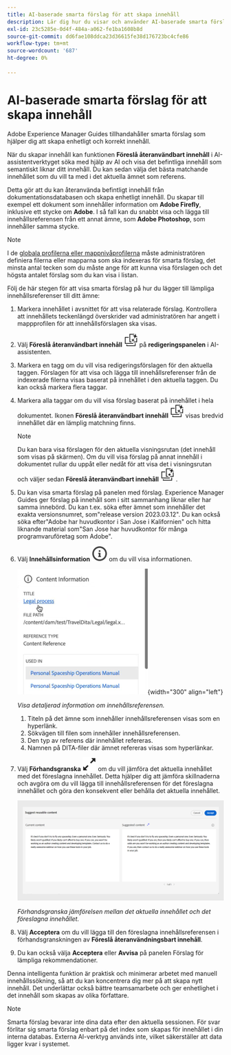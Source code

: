 ```yaml
---
title: AI-baserade smarta förslag för att skapa innehåll
description: Lär dig hur du visar och använder AI-baserade smarta förslag i Web Editor.
exl-id: 23c5285e-0d4f-484a-a062-fe1ba1608b8d
source-git-commit: dd6fae108ddca23d36615fe38d176723bc4cfe86
workflow-type: tm+mt
source-wordcount: '687'
ht-degree: 0%

---
```


# AI-baserade smarta förslag för att skapa innehåll

Adobe Experience Manager Guides tillhandahåller smarta förslag som hjälper dig att skapa enhetligt och korrekt innehåll.

När du skapar innehåll kan funktionen **Föreslå återanvändbart innehåll** i AI-assistentverktyget söka med hjälp av AI och visa det befintliga innehåll som semantiskt liknar ditt innehåll. Du kan sedan välja det bästa matchande innehållet som du vill ta med i det aktuella ämnet som referens.

Detta gör att du kan återanvända befintligt innehåll från dokumentationsdatabasen och skapa enhetligt innehåll. Du skapar till exempel ett dokument som innehåller information om **Adobe Firefly**, inklusive ett stycke om **Adobe**. I så fall kan du snabbt visa och lägga till innehållsreferensen från ett annat ämne, som **Adobe Photoshop**, som innehåller samma stycke.
>[!NOTE]
>
> I de [globala profilerna eller mappnivåprofilerna](../cs-install-guide/conf-folder-level.md#conf-ai-smart-suggestions) måste administratören definiera filerna eller mapparna som ska indexeras för smarta förslag, det minsta antal tecken som du måste ange för att kunna visa förslagen och det högsta antalet förslag som du kan visa i listan.

Följ de här stegen för att visa smarta förslag på hur du lägger till lämpliga innehållsreferenser till ditt ämne:


1. Markera innehållet i avsnittet för att visa relaterade förslag. Kontrollera att innehållets teckenlängd överskrider vad administratören har angett i mappprofilen för att innehållsförslagen ska visas.
1. Välj **Föreslå återanvändbart innehåll** ![ai-ikonen ](./images/ai-suggest-reusable-content-icon.svg) på **redigeringspanelen** i AI-assistenten.

1. Markera en tagg om du vill visa redigeringsförslagen för den aktuella taggen.  Förslagen för att visa och lägga till innehållsreferenser från de indexerade filerna visas baserat på innehållet i den aktuella taggen. Du kan också markera flera taggar.


1. Markera alla taggar om du vill visa förslag baserat på innehållet i hela dokumentet.  Ikonen **Föreslå återanvändbart innehåll** ![ai föreslår att återanvändbart innehåll ](./images/ai-suggest-reusable-content-icon.svg) visas bredvid innehållet där en lämplig matchning finns.



   >[!NOTE]
   >
   > Du kan bara visa förslagen för den aktuella visningsrutan (det innehåll som visas på skärmen). Om du vill visa förslag på annat innehåll i dokumentet rullar du uppåt eller nedåt för att visa det i visningsrutan och väljer sedan **Föreslå återanvändbart innehåll** ![ai Föreslå återanvändbar innehållsikon ](./images/ai-suggest-reusable-content-icon.svg) .


1. Du kan visa smarta förslag på panelen med förslag.  Experience Manager Guides ger förslag på innehåll som i sitt sammanhang liknar eller har samma innebörd. Du kan t.ex. söka efter ämnet som innehåller det exakta versionsnumret, som&quot;release version 2023.03.12&quot;. Du kan också söka efter&quot;Adobe har huvudkontor i San Jose i Kalifornien&quot; och hitta liknande material som&quot;San Jose har huvudkontor för många programvaruföretag som Adobe&quot;.
1. Välj **Innehållsinformation** ![Innehållsinformation](images/smart-suggestions-content-info-icon.svg) om du vill visa informationen.

   ![Panelen Innehållsinformation](images/smart-suggestions-content-information.png){width="300" align="left"}

   *Visa detaljerad information om innehållsreferensen.*

   1. Titeln på det ämne som innehåller innehållsreferensen visas som en hyperlänk.
   1. Sökvägen till filen som innehåller innehållsreferensen.
   1. Den typ av referens där innehållet refereras.
   1. Namnen på DITA-filer där ämnet refereras visas som hyperlänkar.
1. Välj **Förhandsgranska** ![förhandsgranskningsikonen](./images/expand-icon.svg) om du vill jämföra det aktuella innehållet med det föreslagna innehållet. Detta hjälper dig att jämföra skillnaderna och avgöra om du vill lägga till innehållsreferensen för det föreslagna innehållet och göra den konsekvent eller behålla det aktuella innehållet.

   ![Föreslå förhandsgranskning av återanvändbart innehåll](images/ai-assistant-suggest-reusable-content.png)

   *Förhandsgranska jämförelsen mellan det aktuella innehållet och det föreslagna innehållet.*

1. Välj **Acceptera** om du vill lägga till den föreslagna innehållsreferensen i förhandsgranskningen av **Föreslå återanvändningsbart innehåll**.
1. Du kan också välja **Acceptera** eller **Avvisa** på panelen Förslag för lämpliga rekommendationer.


Denna intelligenta funktion är praktisk och minimerar arbetet med manuell innehållssökning, så att du kan koncentrera dig mer på att skapa nytt innehåll. Det underlättar också bättre teamsamarbete och ger enhetlighet i det innehåll som skapas av olika författare.

>[!NOTE]
>
>Smarta förslag bevarar inte dina data efter den aktuella sessionen. För svar förlitar sig smarta förslag enbart på det index som skapas för innehållet i din interna databas. Externa AI-verktyg används inte, vilket säkerställer att data ligger kvar i systemet.
